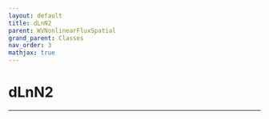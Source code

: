 ```yaml
---
layout: default
title: dLnN2
parent: WVNonlinearFluxSpatial
grand_parent: Classes
nav_order: 3
mathjax: true
---
```


#  dLnN2




---

